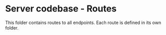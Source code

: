 # Server codebase - Routes

This folder contains routes to all endpoints.
Each route is defined in its own folder.